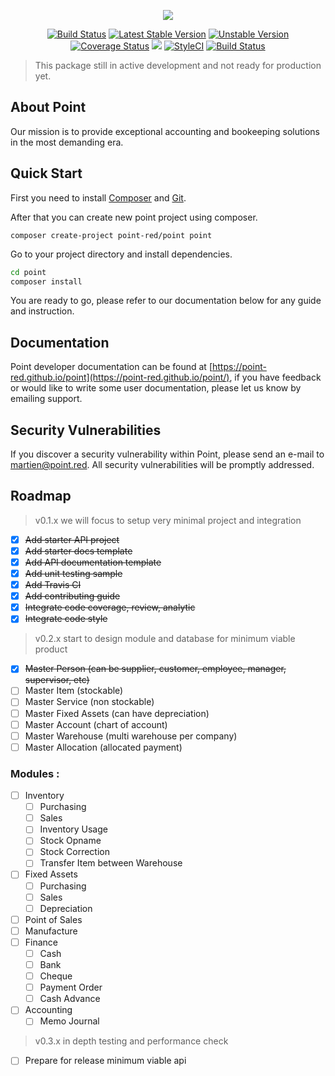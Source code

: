 <p align="center"><img src="https://point-red.github.io/point/_media/logo.svg"></p>

<p align="center">
<a href="https://travis-ci.org/point-red/point"><img src="https://travis-ci.org/point-red/point.svg" alt="Build Status"></a>
<a href="https://packagist.org/packages/point-red/point"><img src="https://poser.pugx.org/point-red/point/v/stable.svg" alt="Latest Stable Version"></a>
<a href="https://packagist.org/packages/point-red/point"><img src="https://poser.pugx.org/point-red/point/v/unstable.svg" alt="Unstable Version"></a>
<a href='https://coveralls.io/github/point-red/point?branch=master'><img src='https://coveralls.io/repos/github/point-red/point/badge.svg?branch=master' alt='Coverage Status' /></a>
<a class="badge-align" href="https://www.codacy.com/app/martiendt/point?utm_source=github.com&amp;utm_medium=referral&amp;utm_content=point-red/point&amp;utm_campaign=Badge_Grade"><img src="https://api.codacy.com/project/badge/Grade/0beb7ac9c0f04d7484b7159e45ae3414"/></a>
<a href="https://styleci.io/repos/108611909"><img src="https://styleci.io/repos/108611909/shield?branch=master" alt="StyleCI"></a>
<a href="https://circleci.com/gh/point-red/point/tree/master"><img src="https://circleci.com/gh/martiendt/tutorial.svg?style=svg" alt="Build Status"></a>
</p>

> This package still in active development and not ready for production yet.

## About Point

Our mission is to provide exceptional accounting and bookeeping solutions in the most demanding era. 

## Quick Start

First you need to install [Composer](https://getcomposer.org/doc/00-intro.md) and [Git](https://git-scm.com/).

After that you can create new point project using composer.

`composer create-project point-red/point point`

Go to your project directory and install dependencies.

```bash
cd point
composer install
```

You are ready to go, please refer to our documentation below for any guide and instruction.

## Documentation

Point developer documentation can be found at [https://point-red.github.io/point](https://point-red.github.io/point/), if you have feedback or would like to write some user documentation, please let us know by emailing support.

## Security Vulnerabilities

If you discover a security vulnerability within Point, please send an e-mail to martien@point.red. All security vulnerabilities will be promptly addressed.

## Roadmap

> v0.1.x we will focus to setup very minimal project and integration

- [x] ~~Add starter API project~~
- [x] ~~Add starter docs template~~
- [x] ~~Add API documentation template~~
- [x] ~~Add unit testing sample~~
- [x] ~~Add Travis CI~~
- [x] ~~Add contributing guide~~ 
- [x] ~~Integrate code coverage, review, analytic~~ 
- [x] ~~Integrate code style~~

> v0.2.x start to design module and database for minimum viable product
- [x] ~~Master Person (can be supplier, customer, employee, manager, supervisor, etc)~~
- [ ] Master Item (stockable)
- [ ] Master Service (non stockable)
- [ ] Master Fixed Assets (can have depreciation)
- [ ] Master Account (chart of account)
- [ ] Master Warehouse (multi warehouse per company)
- [ ] Master Allocation (allocated payment)

### Modules :
- [ ] Inventory
    - [ ] Purchasing
    - [ ] Sales
    - [ ] Inventory Usage
    - [ ] Stock Opname
    - [ ] Stock Correction
    - [ ] Transfer Item between Warehouse
- [ ] Fixed Assets
    - [ ] Purchasing
    - [ ] Sales
    - [ ] Depreciation
- [ ] Point of Sales
- [ ] Manufacture
- [ ] Finance
    - [ ] Cash
    - [ ] Bank
    - [ ] Cheque
    - [ ] Payment Order
    - [ ] Cash Advance
- [ ] Accounting
    - [ ] Memo Journal
     
> v0.3.x in depth testing and performance check
- [ ] Prepare for release minimum viable api
